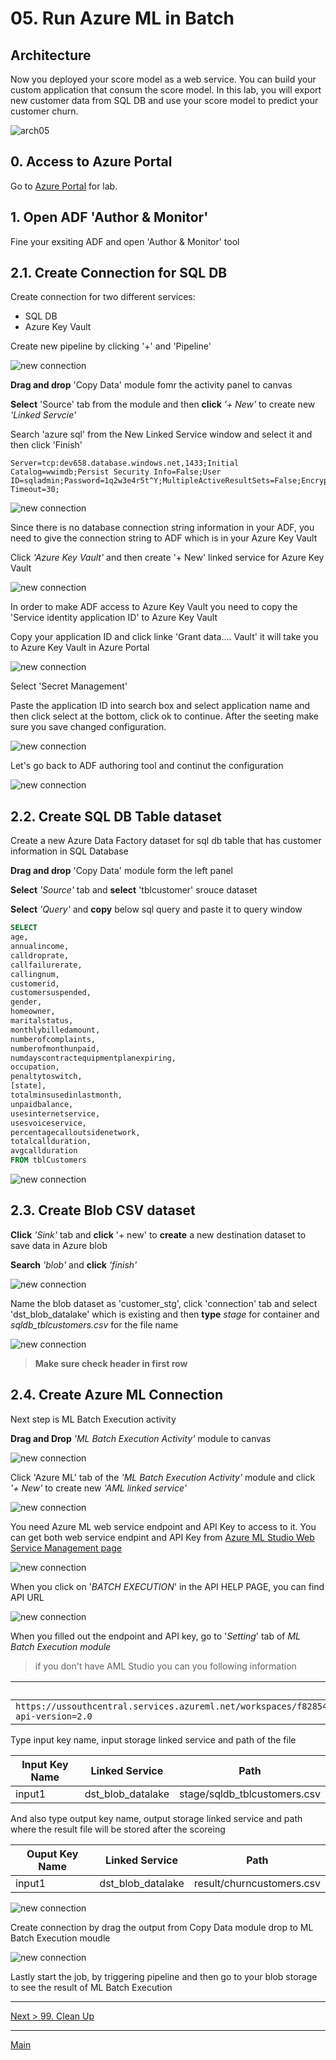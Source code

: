 # 05. Run Azure ML in Batch

## Architecture

Now you deployed your score model as a web service. You can build your custom application that consum the score model. In this lab, you will export new customer data from SQL DB and use your score model to predict your customer churn.

![arch05](./images/arch05.png)

## 0. Access to Azure Portal

Go to [Azure Portal](https://azure.portal.com) for lab.

## 1. Open ADF 'Author & Monitor'

Fine your exsiting ADF and open 'Author & Monitor' tool

## 2.1. Create Connection for SQL DB

Create connection for two different services:
* SQL DB
* Azure Key Vault

Create new pipeline by clicking '+' and 'Pipeline'

![new connection](./images/05.01.01.png)

__Drag and drop__ 'Copy Data' module fomr the activity panel to canvas

__Select__ 'Source' tab from the module and then __click__ _'+ New'_ to create new _'Linked Servcie'_

Search 'azure sql' from the New Linked Service window and select it and then click 'Finish' 

```
Server=tcp:dev658.database.windows.net,1433;Initial Catalog=wwimdb;Persist Security Info=False;User ID=sqladmin;Password=1q2w3e4r5t^Y;MultipleActiveResultSets=False;Encrypt=True;TrustServerCertificate=False;Connection Timeout=30;
```

![new connection](./images/05.01.png)

Since there is no database connection string information in your ADF, you need to give the connection string to ADF which is in your Azure Key Vault

Click _'Azure Key Vault'_ and then create '+ New' linked service for Azure Key Vault

![new connection](./images/05.02.png)

In order to make ADF access to Azure Key Vault you need to copy the 'Service identity application ID' to Azure Key Vault

Copy your application ID and click linke 'Grant data.... Vault' it will take you to Azure Key Vault in Azure Portal

![new connection](./images/05.03.png)

Select 'Secret Management'

Paste the application ID into search box and select application name and then click select at the bottom, click ok to continue. After the seeting make sure you save changed configuration.

![new connection](./images/05.04.png)

Let's go back to ADF authoring tool and continut the configuration

![new connection](./images/05.06.png)

## 2.2. Create SQL DB Table dataset

Create a new Azure Data Factory dataset for sql db table that has customer information in SQL Database

__Drag and drop__ 'Copy Data' module form the left panel

__Select__ _'Source'_ tab and __select__ 'tblcustomer' srouce dataset

__Select__ _'Query'_ and __copy__ below sql query and paste it to query window

```sql
SELECT 
age,
annualincome,
calldroprate,
callfailurerate, 
callingnum,
customerid,
customersuspended,
gender,
homeowner,
maritalstatus,
monthlybilledamount,
numberofcomplaints,
numberofmonthunpaid,
numdayscontractequipmentplanexpiring,
occupation,
penaltytoswitch,
[state],
totalminsusedinlastmonth,  
unpaidbalance, 
usesinternetservice, 
usesvoiceservice,
percentagecalloutsidenetwork,
totalcallduration, 
avgcallduration
FROM tblCustomers
```

![new connection](./images/05.08.png)

## 2.3. Create Blob CSV dataset

__Click__ _'Sink'_ tab and __click__ '+ new' to __create__ a new destination dataset to save data in Azure blob

__Search__ _'blob'_ and __click__ _'finish'_

![new connection](./images/05.08.01.png)

Name the blob dataset as 'customer_stg', click 'connection' tab and select 'dst_blob_datalake' which is existing and then __type__ _stage_ for container and _sqldb_tblcustomers.csv_ for the file name

![new connection](./images/05.08.02.png)

> __Make sure check header in first row__

## 2.4. Create Azure ML Connection

Next step is ML Batch Execution activity

__Drag and Drop__ _'ML Batch Execution Activity'_ module to canvas

![new connection](./images/05.08.03.png)

Click 'Azure ML' tab of the _'ML Batch Execution Activity'_ module and click _'+ New'_ to create new _'AML linked service'_

![new connection](./images/05.08.05.png)

You need Azure ML web service endpoint and API Key to access to it. You can get both web service endpint and API Key from [Azure ML Studio Web Service Management page](https://studio.azureml.net/)

![new connection](./images/05.09.png)

When you click on '_BATCH EXECUTION_' in the API HELP PAGE, you can find API URL

![new connection](./images/05.09.01.png)

When you filled out the endpoint and API key, go to '_Setting_' tab of _ML Batch Execution module_

> if you don't have AML Studio you can you following information

|URL|Key|
|---|---|
|```https://ussouthcentral.services.azureml.net/workspaces/f82854d8c1ba44a08f0877bc5293add2/services/79287ac25d73421c8c502a1813b8fb96/jobs?api-version=2.0```|9CKIPC5bPuklYRsHaVXQbtsemoo5TiCsVg9qK2PrMMk/m252mZVM6aPVlR4wBk6FzTiyJyu+VdEEFnD13D9+wA==|

> 

Type input key name, input storage linked service and path of the file

|Input Key Name|Linked Service|Path|
|---|---|---|
|input1|dst_blob_datalake|stage/sqldb_tblcustomers.csv|

And also type output key name, output storage linked service and path where the result file will be stored after the scoreing

|Ouput Key Name|Linked Service|Path|
|---|---|---|
|input1|dst_blob_datalake|result/churncustomers.csv|

![new connection](./images/05.11.png)

Create connection by drag the output from Copy Data module drop to ML Batch Execution moudle

![new connection](./images/05.13.png)

Lastly start the job, by triggering pipeline and then go to your blob storage to see the result of ML Batch Execution

---
[Next > 99. Clean Up](https://github.com/xlegend1024/az-cloudscale-adv-analytics/blob/master/99Cleanup.md)

---
[Main](https://github.com/xlegend1024/az-cloudscale-adv-analytics/blob/master/README.md)
